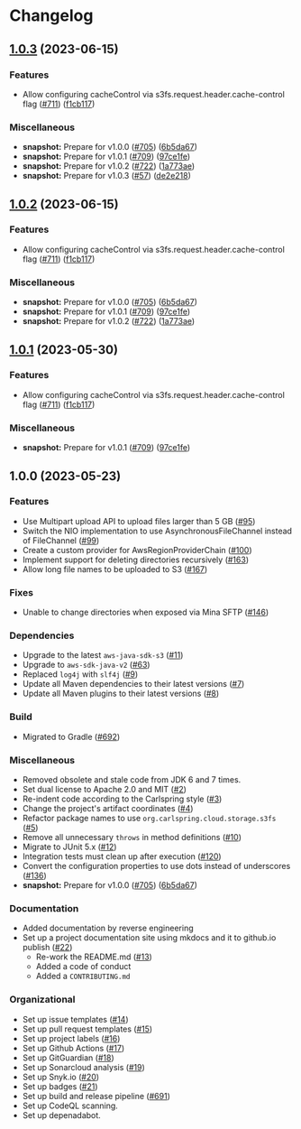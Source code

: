 # Changelog

## [1.0.3](https://github.com/steve-todorov/s3fs-nio-release/compare/v1.0.3-SNAPSHOT...v1.0.3) (2023-06-15)


### Features

* Allow configuring cacheControl via s3fs.request.header.cache-control flag ([#711](https://github.com/steve-todorov/s3fs-nio-release/issues/711)) ([f1cb117](https://github.com/steve-todorov/s3fs-nio-release/commit/f1cb1170a824b879228eda3fb1cdfbf5d322b8d2))


### Miscellaneous

* **snapshot:** Prepare for v1.0.0 ([#705](https://github.com/steve-todorov/s3fs-nio-release/issues/705)) ([6b5da67](https://github.com/steve-todorov/s3fs-nio-release/commit/6b5da67b00007289a9b0cae33e6f7ef0cc2aff1a))
* **snapshot:** Prepare for v1.0.1 ([#709](https://github.com/steve-todorov/s3fs-nio-release/issues/709)) ([97ce1fe](https://github.com/steve-todorov/s3fs-nio-release/commit/97ce1fe384cce3c77d2fe05c3dad1a88d1b8c5d2))
* **snapshot:** Prepare for v1.0.2 ([#722](https://github.com/steve-todorov/s3fs-nio-release/issues/722)) ([1a773ae](https://github.com/steve-todorov/s3fs-nio-release/commit/1a773ae98f78dc1c3af1aec1311d66e9590d0a38))
* **snapshot:** Prepare for v1.0.3 ([#57](https://github.com/steve-todorov/s3fs-nio-release/issues/57)) ([de2e218](https://github.com/steve-todorov/s3fs-nio-release/commit/de2e21890c0fd43c46f706fc4179338c9b013d4e))

## [1.0.2](https://github.com/steve-todorov/s3fs-nio-release/compare/v1.0.2-SNAPSHOT...v1.0.2) (2023-06-15)


### Features

* Allow configuring cacheControl via s3fs.request.header.cache-control flag ([#711](https://github.com/steve-todorov/s3fs-nio-release/issues/711)) ([f1cb117](https://github.com/steve-todorov/s3fs-nio-release/commit/f1cb1170a824b879228eda3fb1cdfbf5d322b8d2))


### Miscellaneous

* **snapshot:** Prepare for v1.0.0 ([#705](https://github.com/steve-todorov/s3fs-nio-release/issues/705)) ([6b5da67](https://github.com/steve-todorov/s3fs-nio-release/commit/6b5da67b00007289a9b0cae33e6f7ef0cc2aff1a))
* **snapshot:** Prepare for v1.0.1 ([#709](https://github.com/steve-todorov/s3fs-nio-release/issues/709)) ([97ce1fe](https://github.com/steve-todorov/s3fs-nio-release/commit/97ce1fe384cce3c77d2fe05c3dad1a88d1b8c5d2))
* **snapshot:** Prepare for v1.0.2 ([#722](https://github.com/steve-todorov/s3fs-nio-release/issues/722)) ([1a773ae](https://github.com/steve-todorov/s3fs-nio-release/commit/1a773ae98f78dc1c3af1aec1311d66e9590d0a38))

## [1.0.1](https://github.com/carlspring/s3fs-nio/compare/v1.0.0...v1.0.1) (2023-05-30)

### Features

* Allow configuring cacheControl via s3fs.request.header.cache-control flag ([#711](https://github.com/carlspring/s3fs-nio/issues/711)) ([f1cb117](https://github.com/carlspring/s3fs-nio/commit/f1cb1170a824b879228eda3fb1cdfbf5d322b8d2))

### Miscellaneous

* **snapshot:** Prepare for v1.0.1 ([#709](https://github.com/carlspring/s3fs-nio/issues/709)) ([97ce1fe](https://github.com/carlspring/s3fs-nio/commit/97ce1fe384cce3c77d2fe05c3dad1a88d1b8c5d2))


## 1.0.0 (2023-05-23)


### Features

* Use Multipart upload API to upload files larger than 5 GB ([#95](https://github.com/carlspring/s3fs-nio/issues/95))
* Switch the NIO implementation to use AsynchronousFileChannel instead of FileChannel ([#99](https://github.com/carlspring/s3fs-nio/issues/99))
* Create a custom provider for AwsRegionProviderChain ([#100](https://github.com/carlspring/s3fs-nio/issues/100))
* Implement support for deleting directories recursively ([#163](https://github.com/carlspring/s3fs-nio/issues/163))
* Allow long file names to be uploaded to S3 ([#167](https://github.com/carlspring/s3fs-nio/issues/167))

### Fixes

* Unable to change directories when exposed via Mina SFTP ([#146](https://github.com/carlspring/s3fs-nio/issues/146))

### Dependencies

* Upgrade to the latest `aws-java-sdk-s3` ([#11](https://github.com/carlspring/s3fs-nio/issues/11))
* Upgrade to `aws-sdk-java-v2` ([#63](https://github.com/carlspring/s3fs-nio/issues/63))
* Replaced `log4j` with `slf4j` ([#9](https://github.com/carlspring/s3fs-nio/issues/9))
* Update all Maven dependencies to their latest versions ([#7](https://github.com/carlspring/s3fs-nio/issues/7))
* Update all Maven plugins to their latest versions ([#8](https://github.com/carlspring/s3fs-nio/issues/8))

### Build

* Migrated to Gradle ([#692](https://github.com/carlspring/s3fs-nio/issues/692))

### Miscellaneous

* Removed obsolete and stale code from JDK 6 and 7 times.
* Set dual license to Apache 2.0 and MIT ([#2](https://github.com/carlspring/s3fs-nio/issues/2))
* Re-indent code according to the Carlspring style ([#3](https://github.com/carlspring/s3fs-nio/issues/3))
* Change the project's artifact coordinates ([#4](https://github.com/carlspring/s3fs-nio/issues/4))
* Refactor package names to use `org.carlspring.cloud.storage.s3fs` ([#5](https://github.com/carlspring/s3fs-nio/issues/5))
* Remove all unnecessary `throws` in method definitions ([#10](https://github.com/carlspring/s3fs-nio/issues/10))
* Migrate to JUnit 5.x ([#12](https://github.com/carlspring/s3fs-nio/issues/12))
* Integration tests must clean up after execution ([#120](https://github.com/carlspring/s3fs-nio/issues/120))
* Convert the configuration properties to use dots instead of underscores ([#136](https://github.com/carlspring/s3fs-nio/issues/136))
* **snapshot:** Prepare for v1.0.0 ([#705](https://github.com/carlspring/s3fs-nio/issues/705)) ([6b5da67](https://github.com/carlspring/s3fs-nio/commit/6b5da67b00007289a9b0cae33e6f7ef0cc2aff1a))

### Documentation

* Added documentation by reverse engineering
* Set up a project documentation site using mkdocs and it to github.io publish ([#22](https://github.com/carlspring/s3fs-nio/issues/22))
    * Re-work the README.md ([#13](https://github.com/carlspring/s3fs-nio/issues/13))
    * Added a code of conduct
    * Added a `CONTRIBUTING.md`

### Organizational

* Set up issue templates ([#14](https://github.com/carlspring/s3fs-nio/issues/14))
* Set up pull request templates ([#15](https://github.com/carlspring/s3fs-nio/issues/15))
* Set up project labels ([#16](https://github.com/carlspring/s3fs-nio/issues/16))
* Set up Github Actions ([#17](https://github.com/carlspring/s3fs-nio/issues/17))
* Set up GitGuardian ([#18](https://github.com/carlspring/s3fs-nio/issues/18))
* Set up Sonarcloud analysis ([#19](https://github.com/carlspring/s3fs-nio/issues/19))
* Set up Snyk.io ([#20](https://github.com/carlspring/s3fs-nio/issues/20))
* Set up badges ([#21](https://github.com/carlspring/s3fs-nio/issues/21))
* Set up build and release pipeline ([#691](https://github.com/carlspring/s3fs-nio/issues/691))
* Set up CodeQL scanning.
* Set up depenadabot.
